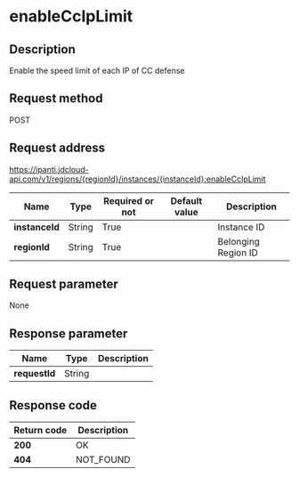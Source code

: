 # enableCcIpLimit


## Description
Enable the speed limit of each IP of CC defense

## Request method
POST

## Request address
https://ipanti.jdcloud-api.com/v1/regions/{regionId}/instances/{instanceId}:enableCcIpLimit

|Name|Type|Required or not|Default value|Description|
|---|---|---|---|---|
|**instanceId**|String|True| |Instance ID|
|**regionId**|String|True| |Belonging Region ID|

## Request parameter
None


## Response parameter
|Name|Type|Description|
|---|---|---|
|**requestId**|String| |



## Response code
|Return code|Description|
|---|---|
|**200**|OK|
|**404**|NOT_FOUND|
